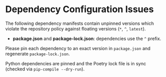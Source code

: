 # Dependency Configuration Issues

The following dependency manifests contain unpinned versions which violate the repository policy against floating versions (`*`, `^`, `latest`).

- **package.json** and **package-lock.json**: dependencies use the `^` prefix.

Please pin each dependency to an exact version in `package.json` and regenerate `package-lock.json`.

Python dependencies are pinned and the Poetry lock file is in sync (checked via `pip-compile --dry-run`).

